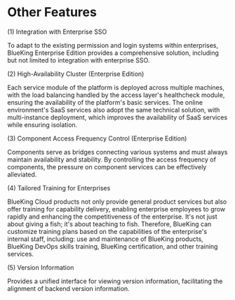 # Other Features

(1) Integration with Enterprise SSO

To adapt to the existing permission and login systems within enterprises, BlueKing Enterprise Edition provides a comprehensive solution, including but not limited to integration with enterprise SSO.

(2) High-Availability Cluster (Enterprise Edition)

Each service module of the platform is deployed across multiple machines, with the load balancing handled by the access layer's healthcheck module, ensuring the availability of the platform's basic services. The online environment's SaaS services also adopt the same technical solution, with multi-instance deployment, which improves the availability of SaaS services while ensuring isolation.

(3) Component Access Frequency Control (Enterprise Edition)

Components serve as bridges connecting various systems and must always maintain availability and stability. By controlling the access frequency of components, the pressure on component services can be effectively alleviated.

(4) Tailored Training for Enterprises

BlueKing Cloud products not only provide general product services but also offer training for capability delivery, enabling enterprise employees to grow rapidly and enhancing the competitiveness of the enterprise. It's not just about giving a fish; it's about teaching to fish. Therefore, BlueKing can customize training plans based on the capabilities of the enterprise's internal staff, including: use and maintenance of BlueKing products, BlueKing DevOps skills training, BlueKing certification, and other training services.

(5) Version Information

Provides a unified interface for viewing version information, facilitating the alignment of backend version information.